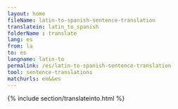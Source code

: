 ```yaml
---
layout: home
fileName: latin-to-spanish-sentence-translation
translatein: latin_to_spanish
folderName : translate
lang: es
from: la
to: es
langname: latin-to
permalink: /es/latin-to-spanish-sentence-translation
tool: sentence-translations
matchurls: en&&es
---
```

{% include section/translateinto.html %}
